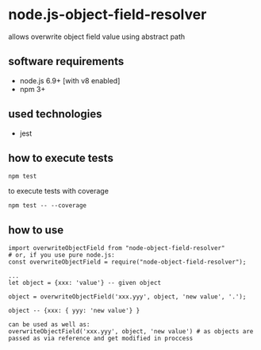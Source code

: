 # node.js-object-field-resolver
allows overwrite object field value using abstract path

## software requirements
 * node.js 6.9+ [with v8 enabled]
 * npm 3+

## used technologies
 * jest
 
## how to execute tests
```
npm test
```
to execute tests with coverage
```
npm test -- --coverage
```

## how to use

```
import overwriteObjectField from "node-object-field-resolver"
# or, if you use pure node.js:
const overwriteObjectField = require("node-object-field-resolver");

...
let object = {xxx: 'value'} -- given object

object = overwriteObjectField('xxx.yyy', object, 'new value', '.');

object -- {xxx: { yyy: 'new value'} }

can be used as well as:
overwriteObjectField('xxx.yyy', object, 'new value') # as objects are passed as via reference and get modified in proccess

```
